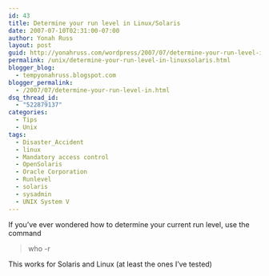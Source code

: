 ```yaml
---
id: 43
title: Determine your run level in Linux/Solaris
date: 2007-07-10T02:31:00-07:00
author: Yonah Russ
layout: post
guid: http://yonahruss.com/wordpress/2007/07/determine-your-run-level-in-linuxsolaris.html
permalink: /unix/determine-your-run-level-in-linuxsolaris.html
blogger_blog:
  - tempyonahruss.blogspot.com
blogger_permalink:
  - /2007/07/determine-your-run-level-in.html
dsq_thread_id:
  - "522879137"
categories:
  - Tips
  - Unix
tags:
  - Disaster_Accident
  - linux
  - Mandatory access control
  - OpenSolaris
  - Oracle Corporation
  - Runlevel
  - solaris
  - sysadmin
  - UNIX System V
---
```

If you&#8217;ve ever wondered how to determine your current run level, use the command

> who -r

This works for Solaris and Linux (at least the ones I&#8217;ve tested)